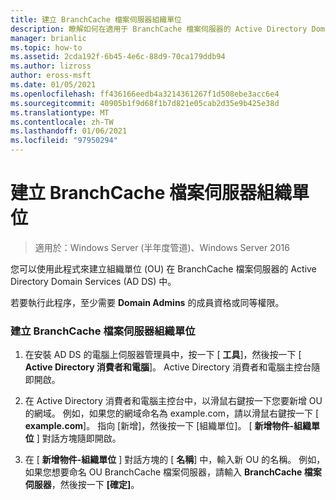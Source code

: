 ```yaml
---
title: 建立 BranchCache 檔案伺服器組織單位
description: 瞭解如何在適用于 BranchCache 檔案伺服器的 Active Directory Domain Services (AD DS) 中，建立組織單位 (OU) 。
manager: brianlic
ms.topic: how-to
ms.assetid: 2cda192f-6b45-4e6c-88d9-70ca179ddb94
ms.author: lizross
author: eross-msft
ms.date: 01/05/2021
ms.openlocfilehash: ff436166eedb4a3214361267f1d508ebe3acc6e4
ms.sourcegitcommit: 40905b1f9d68f1b7d821e05cab2d35e9b425e38d
ms.translationtype: MT
ms.contentlocale: zh-TW
ms.lasthandoff: 01/06/2021
ms.locfileid: "97950294"
---
```

# <a name="create-the-branchcache-file-servers-organizational-unit"></a>建立 BranchCache 檔案伺服器組織單位

>適用於：Windows Server (半年度管道)、Windows Server 2016

您可以使用此程式來建立組織單位 (OU) 在 BranchCache 檔案伺服器的 Active Directory Domain Services (AD DS) 中。

若要執行此程序，至少需要 **Domain Admins** 的成員資格或同等權限。

### <a name="to-create-the-branchcache-file-servers-organizational-unit"></a>建立 BranchCache 檔案伺服器組織單位

1.  在安裝 AD DS 的電腦上伺服器管理員中，按一下 [ **工具**]，然後按一下 [ **Active Directory 消費者和電腦**]。 Active Directory 消費者和電腦主控台隨即開啟。

2.  在 Active Directory 消費者和電腦主控台中，以滑鼠右鍵按一下您要新增 OU 的網域。 例如，如果您的網域命名為 example.com，請以滑鼠右鍵按一下 [ **example.com**]。 指向 [新增]，然後按一下 [組織單位]。 [ **新增物件-組織單位** ] 對話方塊隨即開啟。

3.  在 [ **新增物件-組織單位** ] 對話方塊的 [ **名稱**] 中，輸入新 OU 的名稱。 例如，如果您想要命名 OU BranchCache 檔案伺服器，請輸入 **BranchCache 檔案伺服器**，然後按一下 **[確定]**。



